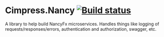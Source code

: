 # Cimpress.Nancy  [![Build status](https://ci.appveyor.com/api/projects/status/1o48qd7xf8wp1gy2?svg=true)](https://ci.appveyor.com/project/yahehe/cimpress-nancy)

A library to help build NancyFx microservices. Handles things like logging of requests/responses/errors, authentication and authorization, swagger, etc.
